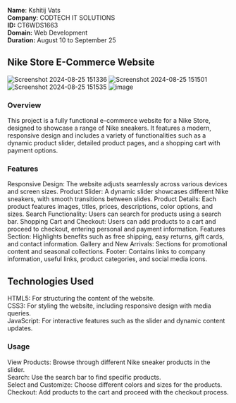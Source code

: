 **Name**: Kshitij Vats <br />
**Company**: CODTECH IT SOLUTIONS <br />
**ID:** CT6WDS1663 <br />
**Domain:** Web Development <br />
**Duration:** August 10 to September 25 <br />


## Nike Store E-Commerce Website
![Screenshot 2024-08-25 151336](https://github.com/user-attachments/assets/4fb67c88-9e83-40f4-b368-4184d16c1407)
![Screenshot 2024-08-25 151501](https://github.com/user-attachments/assets/65829d25-fd34-46dd-81d0-226cbe35b2ce)
![Screenshot 2024-08-25 151535](https://github.com/user-attachments/assets/e8077955-2732-4cc9-a830-46e7b6b42ccd)
![image](https://github.com/user-attachments/assets/bb58689d-4cc8-400c-b580-6f45b4007d95)

### Overview
This project is a fully functional e-commerce website for a Nike Store, designed to showcase a range of Nike sneakers. It features a modern, responsive design and includes a variety of functionalities such as a dynamic product slider, detailed product pages, and a shopping cart with payment options.

### Features
Responsive Design: The website adjusts seamlessly across various devices and screen sizes.
Product Slider: A dynamic slider showcases different Nike sneakers, with smooth transitions between slides.
Product Details: Each product features images, titles, prices, descriptions, color options, and sizes.
Search Functionality: Users can search for products using a search bar.
Shopping Cart and Checkout: Users can add products to a cart and proceed to checkout, entering personal and payment information.
Features Section: Highlights benefits such as free shipping, easy returns, gift cards, and contact information.
Gallery and New Arrivals: Sections for promotional content and seasonal collections.
Footer: Contains links to company information, useful links, product categories, and social media icons.
## Technologies Used
HTML5: For structuring the content of the website. <br />
CSS3: For styling the website, including responsive design with media queries.<br />
JavaScript: For interactive features such as the slider and dynamic content updates.<br />

### Usage
View Products: Browse through different Nike sneaker products in the slider. <br />
Search: Use the search bar to find specific products. <br />
Select and Customize: Choose different colors and sizes for the products. <br />
Checkout: Add products to the cart and proceed with the checkout process. <br />
